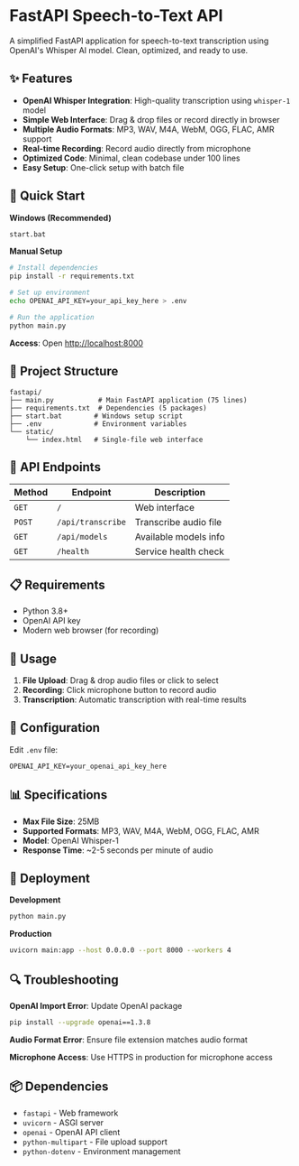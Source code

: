 # FastAPI Speech-to-Text API

A simplified FastAPI application for speech-to-text transcription using OpenAI's Whisper AI model. Clean, optimized, and ready to use.

## ✨ Features

- **OpenAI Whisper Integration**: High-quality transcription using `whisper-1` model
- **Simple Web Interface**: Drag & drop files or record directly in browser  
- **Multiple Audio Formats**: MP3, WAV, M4A, WebM, OGG, FLAC, AMR support
- **Real-time Recording**: Record audio directly from microphone
- **Optimized Code**: Minimal, clean codebase under 100 lines
- **Easy Setup**: One-click setup with batch file

## 🚀 Quick Start

**Windows (Recommended)**
```bash
start.bat
```

**Manual Setup**
```bash
# Install dependencies
pip install -r requirements.txt

# Set up environment
echo OPENAI_API_KEY=your_api_key_here > .env

# Run the application  
python main.py
```

**Access**: Open <http://localhost:8000>

## 📁 Project Structure

```
fastapi/
├── main.py           # Main FastAPI application (75 lines)
├── requirements.txt  # Dependencies (5 packages)
├── start.bat        # Windows setup script
├── .env             # Environment variables
└── static/
    └── index.html   # Single-file web interface
```

## 🔧 API Endpoints

| Method | Endpoint          | Description           |
| ------ | ----------------- | --------------------- |
| `GET`  | `/`               | Web interface         |
| `POST` | `/api/transcribe` | Transcribe audio file |
| `GET`  | `/api/models`     | Available models info |
| `GET`  | `/health`         | Service health check  |

## 📋 Requirements

- Python 3.8+
- OpenAI API key
- Modern web browser (for recording)

## 🎯 Usage

1. **File Upload**: Drag & drop audio files or click to select
2. **Recording**: Click microphone button to record audio
3. **Transcription**: Automatic transcription with real-time results

## 🔧 Configuration

Edit `.env` file:
```env
OPENAI_API_KEY=your_openai_api_key_here
```

## 📊 Specifications

- **Max File Size**: 25MB
- **Supported Formats**: MP3, WAV, M4A, WebM, OGG, FLAC, AMR
- **Model**: OpenAI Whisper-1
- **Response Time**: ~2-5 seconds per minute of audio

## 🚀 Deployment

**Development**
```bash
python main.py
```

**Production**
```bash
uvicorn main:app --host 0.0.0.0 --port 8000 --workers 4
```

## 🔍 Troubleshooting

**OpenAI Import Error**: Update OpenAI package
```bash
pip install --upgrade openai==1.3.8
```

**Audio Format Error**: Ensure file extension matches audio format

**Microphone Access**: Use HTTPS in production for microphone access

## 📦 Dependencies

- `fastapi` - Web framework
- `uvicorn` - ASGI server
- `openai` - OpenAI API client
- `python-multipart` - File upload support
- `python-dotenv` - Environment management
